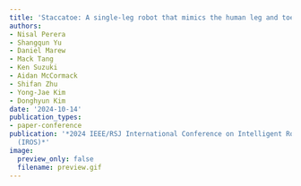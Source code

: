 ```yaml
---
title: 'Staccatoe: A single-leg robot that mimics the human leg and toe'
authors:
- Nisal Perera
- Shangqun Yu
- Daniel Marew
- Mack Tang
- Ken Suzuki
- Aidan McCormack
- Shifan Zhu
- Yong-Jae Kim
- Donghyun Kim
date: '2024-10-14'
publication_types:
- paper-conference
publication: '*2024 IEEE/RSJ International Conference on Intelligent Robots and Systems
  (IROS)*'
image:
  preview_only: false
  filename: preview.gif
---
```


